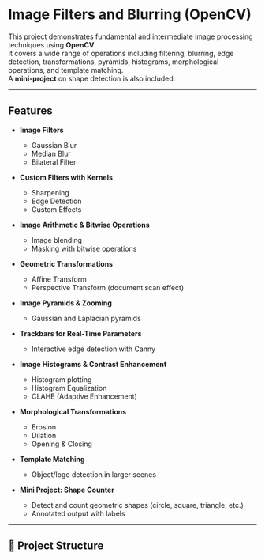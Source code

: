 # Image Filters and Blurring (OpenCV)

This project demonstrates fundamental and intermediate image processing techniques using **OpenCV**.  
It covers a wide range of operations including filtering, blurring, edge detection, transformations, pyramids, histograms, morphological operations, and template matching.  
A **mini-project** on shape detection is also included.

---

##  Features

- **Image Filters**
  - Gaussian Blur
  - Median Blur
  - Bilateral Filter

- **Custom Filters with Kernels**
  - Sharpening
  - Edge Detection
  - Custom Effects

- **Image Arithmetic & Bitwise Operations**
  - Image blending
  - Masking with bitwise operations

- **Geometric Transformations**
  - Affine Transform
  - Perspective Transform (document scan effect)

- **Image Pyramids & Zooming**
  - Gaussian and Laplacian pyramids

- **Trackbars for Real-Time Parameters**
  - Interactive edge detection with Canny

- **Image Histograms & Contrast Enhancement**
  - Histogram plotting
  - Histogram Equalization
  - CLAHE (Adaptive Enhancement)

- **Morphological Transformations**
  - Erosion
  - Dilation
  - Opening & Closing

- **Template Matching**
  - Object/logo detection in larger scenes

- **Mini Project: Shape Counter**
  - Detect and count geometric shapes (circle, square, triangle, etc.)
  - Annotated output with labels

---

## 📂 Project Structure

